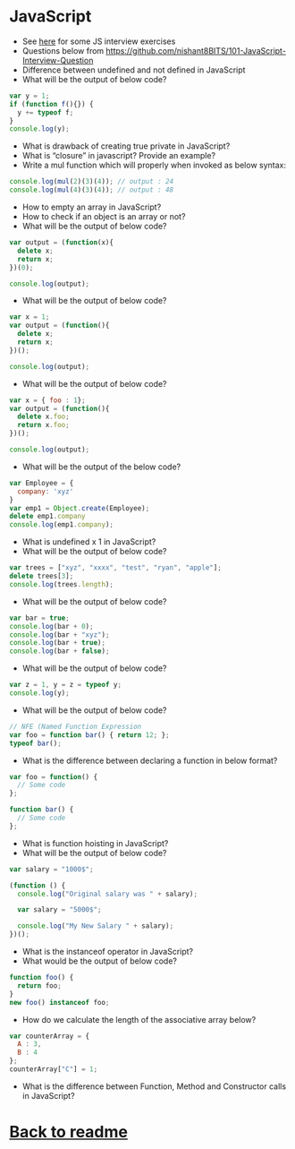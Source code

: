 # JavaScript

- See [here](https://github.com/malachaifrazier/JavaScript-Interview-Questions) for some JS interview exercises
- Questions below from https://github.com/nishant8BITS/101-JavaScript-Interview-Question
- Difference between undefined and not defined in JavaScript
- What will be the output of below code?

```js
var y = 1;
if (function f(){}) {
  y += typeof f;
}
console.log(y);
```

- What is drawback of creating true private in JavaScript?
- What is “closure” in javascript? Provide an example?
- Write a mul function which will properly when invoked as below syntax:

```js
console.log(mul(2)(3)(4)); // output : 24 
console.log(mul(4)(3)(4)); // output : 48
```

- How to empty an array in JavaScript?
- How to check if an object is an array or not?
- What will be the output of below code?
```js
var output = (function(x){
  delete x;
  return x;
})(0);

console.log(output);
```

- What will be the output of below code?
```js
var x = 1;
var output = (function(){
  delete x;
  return x;
})();

console.log(output);
```

- What will be the output of below code?
```js
var x = { foo : 1};
var output = (function(){
  delete x.foo;
  return x.foo;
})();

console.log(output);
```

- What will be the output of the below code?
```js
var Employee = {
  company: 'xyz'
}
var emp1 = Object.create(Employee);
delete emp1.company
console.log(emp1.company);
```

- What is undefined x 1 in JavaScript?
- What will be the output of below code?
```js
var trees = ["xyz", "xxxx", "test", "ryan", "apple"];
delete trees[3];
console.log(trees.length);
```

- What will be the output of below code?
```js
var bar = true;
console.log(bar + 0);   
console.log(bar + "xyz");  
console.log(bar + true);  
console.log(bar + false);
```

- What will be the output of below code?
```js
var z = 1, y = z = typeof y;
console.log(y);
```

- What will be the output of below code?
```js
// NFE (Named Function Expression
var foo = function bar() { return 12; };
typeof bar();
```

- What is the difference between declaring a function in below format?
```js
var foo = function() {
  // Some code
};

function bar() {
  // Some code
};
```

- What is function hoisting in JavaScript?
- What will be the output of below code?
```js
var salary = "1000$";

(function () {
  console.log("Original salary was " + salary);

  var salary = "5000$";

  console.log("My New Salary " + salary);
})();
```

- What is the instanceof operator in JavaScript?
- What would be the output of below code?
```js
function foo() {
  return foo;
}
new foo() instanceof foo;
```

- How do we calculate the length of the associative array below?
```js
var counterArray = {
  A : 3,
  B : 4
};
counterArray["C"] = 1;
```

- What is the difference between Function, Method and Constructor calls in JavaScript?

# [Back to readme](../readme.md)